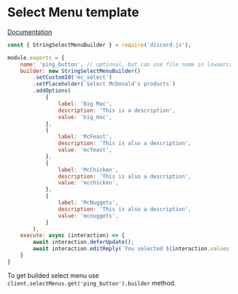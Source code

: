 # Select Menu template
[Documentation](https://discord.js.org/#/docs/builders/main/class/SelectMenuBuilder)

```javascript
const { StringSelectMenuBuilder } = require('discord.js');

module.exports = {
    name: 'ping_button', // optional, bot can use file name in lowaercase
    builder: new StringSelectMenuBuilder()
		.setCustomId('mc_select')
		.setPlaceholder(`Select McDonald's products`)
		.addOptions(
			{
				label: 'Big Mac',
				description: 'This is a description',
				value: 'big_mac',
			},
			{
				label: 'McFeast',
				description: 'This is also a description',
				value: 'mcfeast',
			},
			{
				label: 'McChicken',
				description: 'This is also a description',
				value: 'mcchicken',
			},
			{
				label: 'McNuggets',
				description: 'This is also a description',
				value: 'mcnuggets',
			}
		),
    execute: async (interaction) => {
        await interaction.deferUpdate();
        await interaction.editReply(`You selected ${interaction.values[0]}`);
    }
}
```

To get builded select menu use `client.selectMenus.get('ping_button').builder` method.